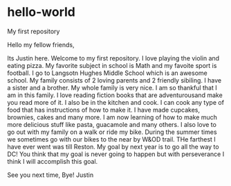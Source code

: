 # hello-world
My first repository

Hello my fellow friends,

  Its Justin here. Welcome to my first repository. I love playing the violin and eating pizza. My favorite subject in school is Math and my favoite sport is football. I go to Langsotn Hughes Middle School which is an awesome school. My family consists of 2 loving parents and 2 friendly sibiling. I have a sister and a brother. My whole family is very nice. I am so thankful that I am in this family. I love reading fiction books that are adventurousand make you read more of it. I also be in the kitchen and cook. I can cook any type of food that has instructions of how to make it. I have made cupcakes, brownies, cakes and many more. I am now learning of how to make much more delicious stuff like pasta, guacamole and many others. I also love to go out with my family on a walk or ride my bike. During the summer times we sometimes go with our bikes to the near by W&OD trail. THe farthest I have ever went was till Reston. My goal by next year is to go all the way to DC! You think that my goal is never going to happen but with perseverance I think I will accomplish this goal. 

See you next time, Bye!
Justin
